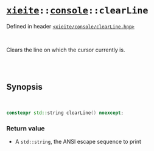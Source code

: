 # [`xieite`](../../README.md)`::`[`console`](../../docs/console.md)`::clearLine`
Defined in header [`<xieite/console/clearLine.hpp>`](../../include/xieite/console/clearLine.hpp)

<br/>

Clears the line on which the cursor currently is.

<br/><br/>

## Synopsis

<br/>

```cpp
constexpr std::string clearLine() noexcept;
```
### Return value
- A `std::string`, the ANSI escape sequence to print

